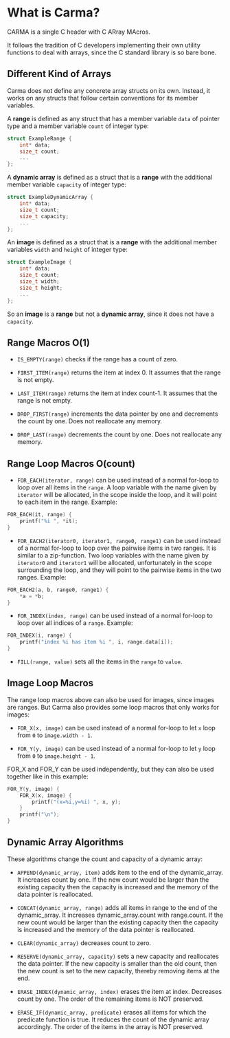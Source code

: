# What is Carma?

CARMA is a single C header with C ARray MAcros.

It follows the tradition of C developers implementing their own utility
functions to deal with arrays,
since the C standard library is so bare bone.

## Different Kind of Arrays

Carma does not define any concrete array structs on its own.
Instead, it works on any structs that follow certain conventions for its member variables.

A **range** is defined as any struct that has a member variable `data` of pointer type
and a member variable `count` of integer type:
```c
struct ExampleRange {
    int* data;
    size_t count;
    ...
};
```

A **dynamic array** is defined as a struct that is a **range**
with the additional member variable `capacity` of integer type:
```c
struct ExampleDynamicArray {
    int* data;
    size_t count;
    size_t capacity;
    ...
};
```

An **image** is defined as a struct that is a **range**
with the additional member variables `width` and `height` of integer type:
```c
struct ExampleImage {
    int* data;
    size_t count;
    size_t width;
    size_t height;
    ...
};
```
So an **image** is a **range** but not a **dynamic array**,
since it does not have a `capacity`.

## Range Macros O(1)

* `IS_EMPTY(range)` checks if the range has a count of zero.

* `FIRST_ITEM(range)` returns the item at index 0. It assumes that the range is not empty.

* `LAST_ITEM(range)` returns the item at index count-1. It assumes that the range is not empty.

* `DROP_FIRST(range)` increments the data pointer by one and decrements the count by one. Does not reallocate any memory.

* `DROP_LAST(range)` decrements the count by one. Does not reallocate any memory.

## Range Loop Macros O(count)

* `FOR_EACH(iterator, range)` can be used instead of a normal for-loop 
to loop over all items in the `range`.
A loop variable with the name given by `iterator` will be allocated,
in the scope inside the loop, and it will point to each item in the range.
Example:
```c
FOR_EACH(it, range) {
    printf("%i ", *it);
}
```

* `FOR_EACH2(iterator0, iterator1, range0, range1)` can be used instead of a
normal for-loop to loop over the pairwise items in two ranges.
It is similar to a zip-function.
Two loop variables with the name given by `iterator0` and `iterator1` will be
allocated, unfortunately in the scope surrounding the loop,
and they will point to the pairwise items in the two ranges.
Example:
```c
FOR_EACH2(a, b, range0, range1) {
    *a = *b;
}
```

* `FOR_INDEX(index, range)` can be used instead of a normal for-loop
  to loop over all indices of a `range`.
Example:
```c
FOR_INDEX(i, range) {
    printf("index %i has item %i ", i, range.data[i]);
}
```

* `FILL(range, value)` sets all the items in the `range` to `value`.

## Image Loop Macros

The range loop macros above can also be used for images, since images are ranges.
But Carma also provides some loop macros that only works for images:

* `FOR_X(x, image)` can be used instead of a normal for-loop
to let `x` loop from `0` to `image.width - 1`.

* `FOR_Y(y, image)` can be used instead of a normal for-loop
  to let `y` loop from `0` to `image.height - 1`.

FOR_X and FOR_Y can be used independently,
but they can also be used together like in this example:
```c
FOR_Y(y, image) {
    FOR_X(x, image) {
        printf("(x=%i,y=%i) ", x, y);
    }
    printf("\n");
}
```

## Dynamic Array Algorithms

These algorithms change the count and capacity of a dynamic array:

* `APPEND(dynamic_array, item)` adds item to the end of the dynamic_array.
It increases count by one.
If the new count would be larger than the existing capacity then
the capacity is increased and the memory of the data pointer is reallocated.

* `CONCAT(dynamic_array, range)` adds all items in range to the end of the dynamic_array.
  It increases dynamic_array.count with range.count.
  If the new count would be larger than the existing capacity then
  the capacity is increased and the memory of the data pointer is reallocated.

* `CLEAR(dynamic_array)` decreases count to zero.

* `RESERVE(dynamic_array, capacity)` sets a new capacity and reallocates the data pointer.
If the new capacity is smaller than the old count,
then the new count is set to the new capacity, thereby removing items at the end.

* `ERASE_INDEX(dynamic_array, index)` erases the item at index.
Decreases count by one.
The order of the remaining items is NOT preserved.

* `ERASE_IF(dynamic_array, predicate)` erases all items for which the
predicate function is true.
It reduces the count of the dynamic array accordingly.
The order of the items in the array is NOT preserved.
